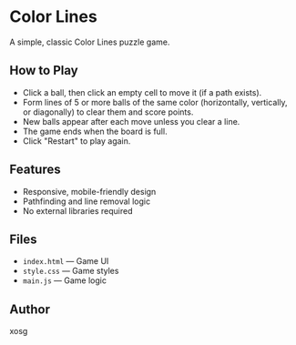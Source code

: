 # Color Lines

A simple, classic Color Lines puzzle game.

## How to Play
- Click a ball, then click an empty cell to move it (if a path exists).
- Form lines of 5 or more balls of the same color (horizontally, vertically, or diagonally) to clear them and score points.
- New balls appear after each move unless you clear a line.
- The game ends when the board is full.
- Click "Restart" to play again.

## Features
- Responsive, mobile-friendly design
- Pathfinding and line removal logic
- No external libraries required

## Files
- `index.html` — Game UI
- `style.css` — Game styles
- `main.js` — Game logic

## Author
xosg
